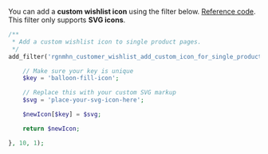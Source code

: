 You can add a **custom wishlist icon** using the filter below. [Reference code](https://github.com/ReaganM02/rgnmhn-customer-wishlist/blob/f4a559088dc7f51323a1b954f955c33d7d1eeb78/includes/rgnmhn-customer-wishlist-helpers.php#L339).
This filter only supports **SVG icons**.
```php
/**
 * Add a custom wishlist icon to single product pages.
 */
add_filter('rgnmhn_customer_wishlist_add_custom_icon_for_single_product', function($newIcon) {

    // Make sure your key is unique
    $key = 'balloon-fill-icon';

    // Replace this with your custom SVG markup
    $svg = 'place-your-svg-icon-here';

    $newIcon[$key] = $svg;

    return $newIcon;

}, 10, 1);